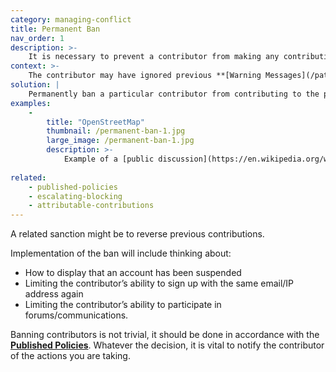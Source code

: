 ```yaml
---
category: managing-conflict
title: Permanent Ban
nav_order: 1
description: >-
    It is necessary to prevent a contributor from making any contributions to the entire database
context: >-
    The contributor may have ignored previous **[Warning Messages](/patterns/managing-conflict/warning-messages)** and blocks; or the nature of the issue may be serious enough to implement the ban immediately, following the guidance in the project’s **[Published Policies](/patterns/project-governance/published-policies)**.
solution: |
    Permanently ban a particular contributor from contributing to the project. 
examples:
    -
        title: "OpenStreetMap"
        thumbnail: /permanent-ban-1.jpg
        large_image: /permanent-ban-1.jpg
        description: >-
            Example of a [public discussion](https://en.wikipedia.org/w/index.php?title=Wikipedia:Administrators%27_noticeboard/Incidents) which resulted in a permanent ban
    
related:
    - published-policies
    - escalating-blocking
    - attributable-contributions
---
```


A related sanction might be to reverse previous contributions.

Implementation of the ban will include thinking about:

* How to display that an account has been suspended
* Limiting the contributor’s ability to sign up with the same email/IP address again
* Limiting the contributor’s ability to participate in forums/communications. 

Banning contributors is not trivial, it should be done in accordance with the **[Published Policies](/patterns/project-governance/published-policies)**.  Whatever the decision, it is vital to notify the contributor of the actions you are taking. 